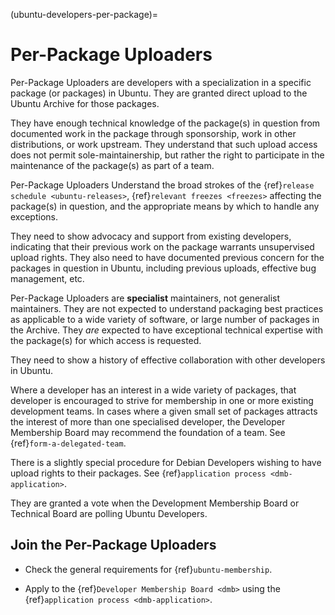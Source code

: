 (ubuntu-developers-per-package)=
# Per-Package Uploaders

Per-Package Uploaders are developers with a specialization in a specific package (or packages) in Ubuntu.
They are granted direct upload to the Ubuntu Archive for those packages.

They have enough technical knowledge of the package(s) in question from documented work in the package through sponsorship, work in other distributions, or work upstream.
They understand that such upload access does not permit sole-maintainership, but rather the right to participate in the maintenance of the package(s) as part of a team.

Per-Package Uploaders Understand the broad strokes of the {ref}`release schedule <ubuntu-releases>`, {ref}`relevant freezes <freezes>` affecting the package(s) in question, and the appropriate means by which to handle any exceptions.

They need to show advocacy and support from existing developers, indicating that their previous work on the package warrants unsupervised upload rights.
They also need to have documented previous concern for the packages in question in Ubuntu, including previous uploads, effective bug management, etc.

Per-Package Uploaders are **specialist** maintainers, not generalist maintainers.
They are not expected to understand packaging best practices as applicable to a wide variety of software, or large number of packages in the Archive.
They *are* expected to have exceptional technical expertise with the package(s) for which access is requested.

They need to show a history of effective collaboration with other developers in Ubuntu.

Where a developer has an interest in a wide variety of packages, that developer is encouraged to strive for membership in one or more existing development teams.
In cases where a given small set of packages attracts the interest of more than one specialised developer, the Developer Membership Board may recommend the foundation of a team.
See {ref}`form-a-delegated-team`.

There is a slightly special procedure for Debian Developers wishing to have upload rights to their packages. See {ref}`application process <dmb-application>`.

They are granted a vote when the Development Membership Board or Technical Board are polling Ubuntu Developers.


## Join the Per-Package Uploaders

* Check the general requirements for {ref}`ubuntu-membership`.

* Apply to the {ref}`Developer Membership Board <dmb>` using the
  {ref}`application process <dmb-application>`.


